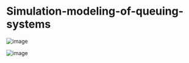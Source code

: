 # Simulation-modeling-of-queuing-systems
![image](https://user-images.githubusercontent.com/73974596/224529049-505f8af0-a405-4ded-8bf9-5bd27d030279.png)

![image](https://user-images.githubusercontent.com/73974596/224466852-f5537f91-1554-484d-aaf2-fa90ab2b5c57.png)
